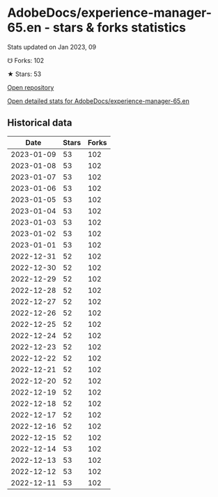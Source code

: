 # AdobeDocs/experience-manager-65.en - stars & forks statistics

Stats updated on Jan 2023, 09

☋ Forks: 102

★ Stars: 53

[Open repository](https://github.com/AdobeDocs/experience-manager-65.en)

[Open detailed stats for AdobeDocs/experience-manager-65.en](https://reviewgithub.com/rep/AdobeDocs/experience-manager-65.en)

## Historical data
| Date | Stars | Forks |
|------|-------|-------|
| 2023-01-09 | 53 | 102 | 
| 2023-01-08 | 53 | 102 | 
| 2023-01-07 | 53 | 102 | 
| 2023-01-06 | 53 | 102 | 
| 2023-01-05 | 53 | 102 | 
| 2023-01-04 | 53 | 102 | 
| 2023-01-03 | 53 | 102 | 
| 2023-01-02 | 53 | 102 | 
| 2023-01-01 | 53 | 102 | 
| 2022-12-31 | 52 | 102 | 
| 2022-12-30 | 52 | 102 | 
| 2022-12-29 | 52 | 102 | 
| 2022-12-28 | 52 | 102 | 
| 2022-12-27 | 52 | 102 | 
| 2022-12-26 | 52 | 102 | 
| 2022-12-25 | 52 | 102 | 
| 2022-12-24 | 52 | 102 | 
| 2022-12-23 | 52 | 102 | 
| 2022-12-22 | 52 | 102 | 
| 2022-12-21 | 52 | 102 | 
| 2022-12-20 | 52 | 102 | 
| 2022-12-19 | 52 | 102 | 
| 2022-12-18 | 52 | 102 | 
| 2022-12-17 | 52 | 102 | 
| 2022-12-16 | 52 | 102 | 
| 2022-12-15 | 52 | 102 | 
| 2022-12-14 | 53 | 102 | 
| 2022-12-13 | 53 | 102 | 
| 2022-12-12 | 53 | 102 | 
| 2022-12-11 | 53 | 102 | 

